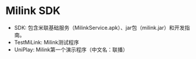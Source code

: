 # Milink SDK

* SDK: 包含米联基础服务（MilinkService.apk）、jar包（milink.jar）和开发指南。
* TestMiLink: Milink测试程序
* UniPlay: Milink第一个演示程序（中文名：联播）
